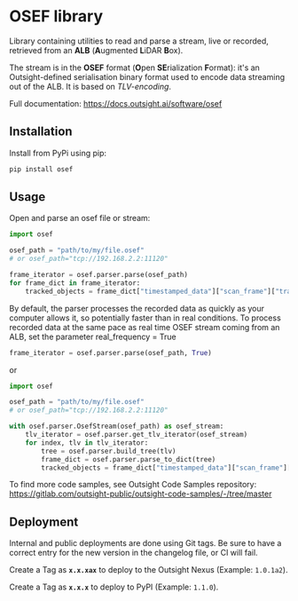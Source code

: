 # OSEF library

Library containing utilities to read and parse a stream, live or recorded, retrieved from an
**ALB** (**A**ugmented **L**iDAR **B**ox).

The stream is in the **OSEF** format (**O**pen **SE**rialization **F**ormat):
it's an Outsight-defined serialisation binary format used to encode data streaming out of the ALB. 
It is based on *TLV-encoding*.

Full documentation: https://docs.outsight.ai/software/osef

## Installation
Install from PyPi using pip:
```bash
pip install osef
``` 
## Usage
Open and parse an osef file or stream: 

```python
import osef

osef_path = "path/to/my/file.osef"
# or osef_path="tcp://192.168.2.2:11120"

frame_iterator = osef.parser.parse(osef_path)
for frame_dict in frame_iterator:
    tracked_objects = frame_dict["timestamped_data"]["scan_frame"]["tracked_objects"]
```

By default, the parser processes the recorded data as quickly as your computer allows it,
so potentially faster than in real conditions. 
To process recorded data at the same pace as real time OSEF stream coming from an ALB,
set the parameter real_frequency = True
```python
frame_iterator = osef.parser.parse(osef_path, True)
```

or
```python
import osef

osef_path = "path/to/my/file.osef"
# or osef_path="tcp://192.168.2.2:11120"

with osef.parser.OsefStream(osef_path) as osef_stream:
    tlv_iterator = osef.parser.get_tlv_iterator(osef_stream)
    for index, tlv in tlv_iterator:
        tree = osef.parser.build_tree(tlv)
        frame_dict = osef.parser.parse_to_dict(tree)
        tracked_objects = frame_dict["timestamped_data"]["scan_frame"]["tracked_objects"]
```

To find more code samples, see Outsight Code Samples repository:
https://gitlab.com/outsight-public/outsight-code-samples/-/tree/master

## Deployment

Internal and public deployments are done using Git tags. Be sure to have a correct entry for the new version in the changelog file, or CI will fail.

Create a Tag as **`x.x.xax`** to deploy to the Outsight Nexus (Example: `1.0.1a2`).

Create a Tag as **`x.x.x`** to deploy to PyPI (Example: `1.1.0`).